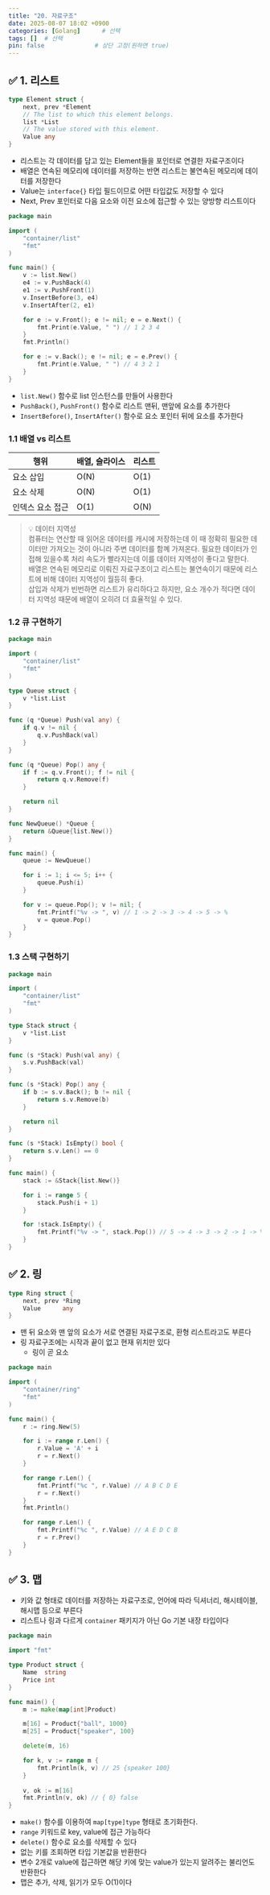 ```yaml
---
title: "20. 자료구조"
date: 2025-08-07 18:02 +0900
categories: [Golang]      # 선택
tags: []  # 선택
pin: false              # 상단 고정(원하면 true)
---
```

## ✅ 1. 리스트
```go
type Element struct {
	next, prev *Element
	// The list to which this element belongs.
	list *List
	// The value stored with this element.
	Value any
}
```
- 리스트는 각 데이터를 담고 있는 Element들을 포인터로 연결한 자료구조이다
- 배열은 연속된 메모리에 데이터를 저장하는 반면 리스트는 불연속된 메모리에 데이터를 저장한다
- Value는 `interface{}` 타입 필드이므로 어떤 타입값도 저장할 수 있다
- Next, Prev 포인터로 다음 요소와 이전 요소에 접근할 수 있는 양방향 리스트이다

```go
package main

import (
	"container/list"
	"fmt"
)

func main() {
	v := list.New()
	e4 := v.PushBack(4)
	e1 := v.PushFront(1)
	v.InsertBefore(3, e4)
	v.InsertAfter(2, e1)

	for e := v.Front(); e != nil; e = e.Next() {
		fmt.Print(e.Value, " ") // 1 2 3 4
	}
	fmt.Println()

	for e := v.Back(); e != nil; e = e.Prev() {
		fmt.Print(e.Value, " ") // 4 3 2 1
	}
}
```
- `list.New()` 함수로 list 인스턴스를 만들어 사용한다
- `PushBack()`, `PushFront()` 함수로 리스트 맨뒤, 맨앞에 요소를 추가한다
- `InsertBefore()`, `InsertAfter()` 함수로 요소 포인터 뒤에 요소를 추가한다

### 1.1 배열 vs 리스트
| 행위        | 배열, 슬라이스 | 리스트  |
| --------- | -------- | ---- |
| 요소 삽입     | O(N)     | O(1) |
| 요소 삭제     | O(N)     | O(1) |
| 인덱스 요소 접근 | O(1)     | O(N) |
> 💡 데이터 지역성  
> 컴퓨터는 연산할 때 읽어온 데이터를 캐시에 저장하는데 이 때 정확히 필요한 데이터만 가져오는 것이 아니라 주변 데이터를 함꼐 가져온다. 필요한 데이터가 인접해 있을수록 처리 속도가 빨라지는데 이를 데이터 지역성이 좋다고 말한다.  
> 배열은 연속된 메모리로 이뤄진 자료구조이고 리스트는 불연속이기 때문에 리스트에 비해 데이터 지역성이 월등히 좋다.  
> 삽입과 삭제가 빈번하면 리스트가 유리하다고 하지만, 요소 개수가 적다면 데이터 지역성 때문에 배열이 오히려 더 효율적일 수 있다.

### 1.2 큐 구현하기
```go
package main

import (
	"container/list"
	"fmt"
)

type Queue struct {
	v *list.List
}

func (q *Queue) Push(val any) {
	if q.v != nil {
		q.v.PushBack(val)
	}
}

func (q *Queue) Pop() any {
	if f := q.v.Front(); f != nil {
		return q.v.Remove(f)
	}

	return nil
}

func NewQueue() *Queue {
	return &Queue{list.New()}
}

func main() {
	queue := NewQueue()

	for i := 1; i <= 5; i++ {
		queue.Push(i)
	}

	for v := queue.Pop(); v != nil; {
		fmt.Printf("%v -> ", v) // 1 -> 2 -> 3 -> 4 -> 5 -> %
		v = queue.Pop()
	}
}
```

### 1.3 스택 구현하기
```go
package main

import (
	"container/list"
	"fmt"
)

type Stack struct {
	v *list.List
}

func (s *Stack) Push(val any) {
	s.v.PushBack(val)
}

func (s *Stack) Pop() any {
	if b := s.v.Back(); b != nil {
		return s.v.Remove(b)
	}

	return nil
}

func (s *Stack) IsEmpty() bool {
	return s.v.Len() == 0
}

func main() {
	stack := &Stack{list.New()}

	for i := range 5 {
		stack.Push(i + 1)
	}

	for !stack.IsEmpty() {
		fmt.Printf("%v -> ", stack.Pop()) // 5 -> 4 -> 3 -> 2 -> 1 -> %
	}
}
```

## ✅ 2. 링
```go
type Ring struct {
	next, prev *Ring
	Value      any
}
```
- 맨 뒤 요소와 맨 앞의 요소가 서로 연결된 자료구조로, 환형 리스트라고도 부른다
- 링 자료구조에는 시작과 끝이 없고 현재 위치만 있다
	- 링이 곧 요소
```go
package main

import (
	"container/ring"
	"fmt"
)

func main() {
	r := ring.New(5)

	for i := range r.Len() {
		r.Value = 'A' + i
		r = r.Next()
	}

	for range r.Len() {
		fmt.Printf("%c ", r.Value) // A B C D E
		r = r.Next()
	}
	fmt.Println()

	for range r.Len() {
		fmt.Printf("%c ", r.Value) // A E D C B
		r = r.Prev()
	}
}
```

## ✅ 3. 맵
- 키와 값 형태로 데이터를 저장하는 자료구조로, 언어에 따라 딕셔너리, 해시테이블, 해시맵 등으로 부른다
- 리스트나 링과 다르게 `container` 패키지가 아닌 Go 기본 내장 타입이다
```go
package main

import "fmt"

type Product struct {
	Name  string
	Price int
}

func main() {
	m := make(map[int]Product)

	m[16] = Product{"ball", 1000}
	m[25] = Product{"speaker", 100}

	delete(m, 16)

	for k, v := range m {
		fmt.Println(k, v) // 25 {speaker 100}
	}
	
	v, ok := m[16]
	fmt.Println(v, ok) // { 0} false
}
```
- `make()` 함수를 이용하여 `map[type]type` 형태로 초기화한다. 
- `range` 키워드로 key, value에 접근 가능하다
- `delete()` 함수로 요소를 삭제할 수 있다
- 없는 키를 조회하면 타입 기본값을 반환한다
- 변수 2개로 value에 접근하면 해당 키에 맞는 value가 있는지 알려주는 불리언도 반환한다
- 맵은 추가, 삭제, 읽기가 모두 O(1)이다